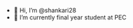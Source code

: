 - 👋 Hi, I’m @shankari28
- 🌱 I’m currently final year student at PEC

<!---
shankari28/shankari28 is a ✨ special ✨ repository because its `README.md` (this file) appears on your GitHub profile.
You can click the Preview link to take a look at your changes.
--->

